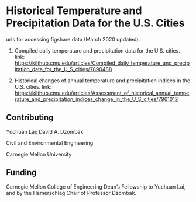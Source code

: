 # Historical Temperature and Precipitation Data for the U.S. Cities

urls for accessing figshare data (March 2020 updated).

1. Compiled daily temperature and precipitation data for the U.S. cities.
link: https://kilthub.cmu.edu/articles/Compiled_daily_temperature_and_precipitation_data_for_the_U_S_cities/7890488

2. Historical changes of annual temperature and precipitation indices in the U.S. cities.
link: https://kilthub.cmu.edu/articles/Assessment_of_historical_annual_temperature_and_precipitation_indices_change_in_the_U_S_cities/7961012

## Contributing
Yuchuan Lai; David A. Dzombak

Civil and Environmental Engineering

Carnegie Mellon University

## Funding
Carnegie Mellon College of Engineering Dean’s Fellowship to Yuchuan Lai, and by the Hamerschlag Chair of Professor Dzombak.
